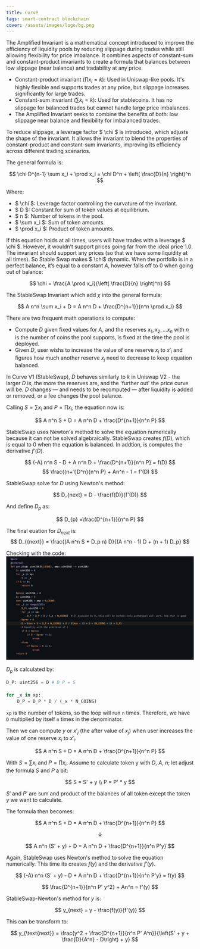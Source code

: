 ```yaml
---
title: Curve
tags: smart-contract blockchain
cover: /assets/images/logo/bg.png
---
```


The Amplified Invariant is a mathematical concept introduced to improve the efficiency of liquidity pools by reducing slippage during trades while still allowing flexibility for price imbalance. It combines aspects of constant-sum and constant-product invariants to create a formula that balances between low slippage (near balance) and tradability at any price.

- Constant-product invariant ($\prod x_i = k$): Used in Uniswap-like pools. It's highly flexible and supports trades at any price, but slippage increases significantly for large trades.
- Constant-sum invariant ($\sum x_i = k$): Used for stablecoins. It has no slippage for balanced trades but cannot handle large price imbalances.
- The Amplified Invariant seeks to combine the benefits of both: low slippage near balance and flexibility for imbalanced trades.

To reduce slippage, a leverage factor $ \chi $ is introduced, which adjusts the shape of the invariant. It allows the invariant to blend the properties of constant-product and constant-sum invariants, improving its efficiency across different trading scenarios.

 The general formula is:

$$
\chi D^{n-1} \sum x_i + \prod x_i = \chi D^n + \left( \frac{D}{n} \right)^n
$$


Where:
- $ \chi $: Leverage factor controlling the curvature of the invariant.
- $ D $: Constant for sum of token values at equilibrium.
- $ n $: Number of tokens in the pool.
- $ \sum x_i $: Sum of token amounts.
- $ \prod x_i $: Product of token amounts.

If this equation holds at all times, users will have trades with a leverage $ \chi $. However, it wouldn’t support prices going far from the ideal price 1.0. The invariant should support any prices (so that we have some liquidity at all times). So Stable Swap makes $ \chi$ dynamic. When the portfolio is in a perfect balance, it’s equal to a constant 
$A$, however falls off to 0 when going out of balance:

$$
\chi = \frac{A \prod x_i}{\left( \frac{D}{n} \right)^n}
$$

The StableSwap Invariant which add $\chi$ into the general formula:

$$
A n^n \sum x_i + D = A n^n D + \frac{D^{n+1}}{n^n \prod x_i}
$$

There are two frequent math operations to compute: 

- Compute $D$ given fixed values for $A$, and the reserves $x_1, x_2,... x_n$ with $n$ is the number of coins the pool supports, is fixed at the time the pool is deployed. 
- Given $D$, user wishs to increase the value of one reserve $x_i$ to $x'_i$ and figures how much another reserve $x_j$ need to decrease to keep equation balanced. 

In Curve V1 (StableSwap), $D$ behaves similarly to $k$ in Uniswap V2 - the larger $D$ is, the more the reserves are, and the 'further out' the price curve will be. $D$ changes — and needs to be recomputed — after liquidity is added or removed, or a fee changes the pool balance.

Calling $S = \sum x_i$ and $P = \prod x_i$, the equation now is: 

$$
A n^n S + D = A n^n D + \frac{D^{n+1}}{n^n P}
$$

StableSwap uses Newton's method to solve the equation numerically because it can not be solved algebraically. StableSwap creates $f(D)$, which is equal to 0 when the equation is balanced. In addtion, is computes the derivative $f'(D)$.

$$
(-A) n^n S - D + A n^n D + \frac{D^{n+1}}{n^n P} = f(D)
$$
$$
\frac{(n+1)D^n}{n^n P} + An^n - 1 = f'(D)
$$

StableSwap solve for $D$ using Newton's method: 

$$
D_{next} = D - \frac{f(D)}{f'(D)}
$$

And define $D_p$ as:

$$
D_{p} =\frac{D^{n+1}}{n^n P}
$$

The final euation for $D_{next}$ is:
$$
D_{{next}} = \frac{(A n^n S + D_p n) D}{(A n^n - 1) D + (n + 1) D_p}
$$

Checking with the code:
![aaaa](/assets/images/curve/curve.png)

$D_p$ is calculated by:

```py
D_P: uint256 = D # D_P = S

for _x in xp:
    D_P = D_P * D / (_x * N_COINS)
```

`xp` is the number of tokens, so the loop will run `n` times. Therefore, we have `D` multiplied by itself `n` times in the denominator.

Then we can compute $y$ or $x'_j$ (the after value of $x_j$) when user increases the value of one reserve $x_i$ to $x'_i$.

$$
A n^n S + D = A n^n D + \frac{D^{n+1}}{n^n P}
$$

With $S = \sum x_i$ and $P = \prod x_i$. Assume to calculate token y with $D$, $A$, $n$; let adjust the formula $S$ and $P$ a bit:

$$
    S = S' + y \\
    P = P' * y
$$

$S'$ and $P'$ are sum and product of the balances of all token except the token $y$ we want to calculate.

The formula then becomes:

$$
A n^n S + D = A n^n D + \frac{D^{n+1}}{n^n P}
$$

$$
\downarrow
$$

$$
A n^n (S' + y) + D = A n^n D + \frac{D^{n+1}}{n^n P'y}
$$

Again, StableSwap uses Newton's method to solve the equation numerically. This time its creates $f(y)$ and the derivative $f'(y)$.

$$
(-A) n^n (S' + y) - D + A n^n D + \frac{D^{n+1}}{n^n P'y} = f(y)
$$

$$
\frac{D^{n+1}}{n^n P' y^2} + An^n = f'(y)
$$

StableSwap-Newton's method for $y$ is: 

$$
y_{next} = y - \frac{f(y)}{f'(y)}
$$

This can be transform to: 

$$
y_{\text{next}} = \frac{y^2 + \frac{D^{n+1}}{n^n P' A^n}}{\left(S' + y + \frac{D}{A^n} - D\right) + y}
$$
